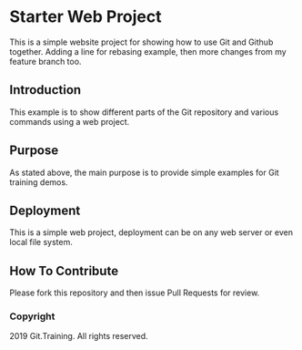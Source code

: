 # Starter Web Project

This is a simple website project for showing how to use Git and Github together. Adding a line for rebasing example, then more changes from my feature branch too.

## Introduction

This example is to show different parts of the Git repository and various commands using a web project.

## Purpose

As stated above, the main purpose is to provide simple examples for Git training demos.

## Deployment

This is a simple web project, deployment can be on any web server or even local file system.

## How To Contribute

Please fork this repository and then issue Pull Requests for review.

### Copyright

2019 Git.Training. All rights reserved.